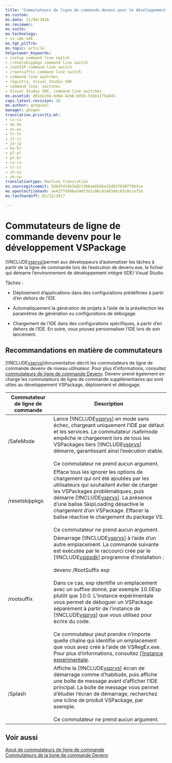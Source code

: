 ```yaml
---
title: "Commutateurs de ligne de commande devenv pour le développement VSPackage | Documents Microsoft"
ms.custom: 
ms.date: 11/04/2016
ms.reviewer: 
ms.suite: 
ms.technology:
- vs-ide-sdk
ms.tgt_pltfrm: 
ms.topic: article
helpviewer_keywords:
- /setup command line switch
- /resetskippkgs command line switch
- /noVSIP command line switch
- /rootsuffix command line switch
- command-line switches
- registry, Visual Studio SDK
- command line, switches
- Visual Studio SDK, command-line switches
ms.assetid: d65d2c04-dd84-42b0-b956-555b11f5a645
caps.latest.revision: 16
ms.author: gregvanl
manager: ghogen
translation.priority.mt:
- cs-cz
- de-de
- es-es
- fr-fr
- it-it
- ja-jp
- ko-kr
- pl-pl
- pt-br
- ru-ru
- tr-tr
- zh-cn
- zh-tw
translationtype: Machine Translation
ms.sourcegitcommit: 5db97d19b1b823388a465bba15d057b30ff0b3ce
ms.openlocfilehash: ae42f7dd48a240f3d1c06c814834bc83c0cce75d
ms.lasthandoff: 02/22/2017

---
```

# <a name="devenv-command-line-switches-for-vspackage-development"></a>Commutateurs de ligne de commande devenv pour le développement VSPackage
[!INCLUDE[vsprvs](../code-quality/includes/vsprvs_md.md)]permet aux développeurs d’automatiser les tâches à partir de la ligne de commande lors de l’exécution de devenv.exe, le fichier qui démarre l’environnement de développement intégré (IDE) Visual Studio.  
  
 Tâches :  
  
-   Déploiement d’applications dans des configurations prédéfinies à partir d’en dehors de l’IDE.  
  
-   Automatiquement la génération de projets à l’aide de la présélection les paramètres de génération ou configurations de débogage.  
  
-   Chargement de l’IDE dans des configurations spécifiques, à partir d’en dehors de l’IDE. En outre, vous pouvez personnaliser l’IDE lors de son lancement.  
  
## <a name="guidelines-for-switches"></a>Recommandations en matière de commutateurs  
 [!INCLUDE[vsprvs](../code-quality/includes/vsprvs_md.md)]documentation décrit les commutateurs de ligne de commande devenv de niveau utilisateur. Pour plus d’informations, consultez [commutateurs de ligne de commande Devenv](../ide/reference/devenv-command-line-switches.md). Devenv prend également en charge les commutateurs de ligne de commande supplémentaires qui sont utiles au développement VSPackage, déploiement et débogage.  
  
|Commutateur de ligne de commande|Description|  
|--------------------------|-----------------|  
|/SafeMode|Lance [!INCLUDE[vsprvs](../code-quality/includes/vsprvs_md.md)] en mode sans échec, chargeant uniquement l’IDE par défaut et les services. Le commutateur /safemode empêche le chargement lors de tous les VSPackages tiers [!INCLUDE[vsprvs](../code-quality/includes/vsprvs_md.md)] démarre, garantissant ainsi l’exécution stable.<br /><br /> Ce commutateur ne prend aucun argument.|  
|/resetskippkgs|Efface tous les ignorer les options de chargement qui ont été ajoutées par les utilisateurs qui souhaitent éviter de charger les VSPackages problématiques, puis démarre [!INCLUDE[vsprvs](../code-quality/includes/vsprvs_md.md)]. La présence d’une balise SkipLoading désactive le chargement d’un VSPackage. Effacer la balise réactive le chargement du package VS.<br /><br /> Ce commutateur ne prend aucun argument.|  
|/rootsuffix|Démarrage [!INCLUDE[vsprvs](../code-quality/includes/vsprvs_md.md)] à l’aide d’un autre emplacement. La commande suivante est exécutée par le raccourci créé par le [!INCLUDE[vsipsdk](../extensibility/includes/vsipsdk_md.md)] programme d’installation :<br /><br /> devenv /RootSuffix exp<br /><br /> Dans ce cas, exp identifie un emplacement avec un suffixe donné, par exemple 10.0Exp plutôt que 10.0. L’instance expérimentale vous permet de déboguer un VSPackage séparément à partir de l’instance de [!INCLUDE[vsprvs](../code-quality/includes/vsprvs_md.md)] que vous utilisez pour écrire du code.<br /><br /> Ce commutateur peut prendre n’importe quelle chaîne qui identifie un emplacement que vous avez créé à l’aide de VSRegEx.exe. Pour plus d’informations, consultez [l’Instance expérimentale](../extensibility/the-experimental-instance.md).|  
|/Splash|Affiche la [!INCLUDE[vsprvs](../code-quality/includes/vsprvs_md.md)] écran de démarrage comme d’habitude, puis affiche une boîte de message avant d’afficher l’IDE principal. La boîte de message vous permet d’étudier l’écran de démarrage, recherchez une icône de produit VSPackage, par exemple.<br /><br /> Ce commutateur ne prend aucun argument.|  
  
## <a name="see-also"></a>Voir aussi  
 [Ajout de commutateurs de ligne de commande](../extensibility/adding-command-line-switches.md)   
 [Commutateurs de la ligne de commande Devenv](../ide/reference/devenv-command-line-switches.md)

